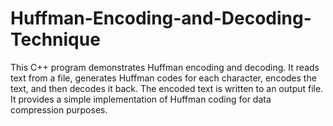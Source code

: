 # Huffman-Encoding-and-Decoding-Technique
This C++ program demonstrates Huffman encoding and decoding. It reads text from a file, generates Huffman codes for each character, encodes the text, and then decodes it back. The encoded text is written to an output file. It provides a simple implementation of Huffman coding for data compression purposes.
